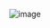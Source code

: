 ![image](https://user-images.githubusercontent.com/62793491/216067279-46b71810-b96a-493e-b10b-aa4d6c2d3754.png)